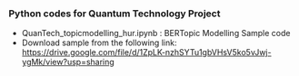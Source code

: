 ### Python codes for Quantum Technology Project

- QuanTech_topicmodelling_hur.ipynb : BERTopic Modelling Sample code
- Download sample from the following link:
https://drive.google.com/file/d/1ZpLK-nzhSYTu1gbVHsV5ko5vJwj-ygMk/view?usp=sharing
